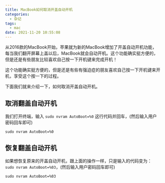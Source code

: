 ```yaml
---
title: MacBook如何取消开盖自动开机
categories:
  - 杂记
tags:
  - mac
date: 2021-11-20 10:55:08
---
```


从2016款的MacBook开始，苹果就为新的MacBook增加了开盖自动开机功能，每当我们翻开屏幕上盖以后，MacBook就会自动开机。这个功能确实挺方便的，但是还是有些朋友比较喜欢自己按一下开机键来完成开机！

这个功能确实挺方便的，但是还是有些有强迫症的朋友喜欢自己按一下开机键来开机，享受这个按一下的过程。

下面我们就来介绍一下，如何取消开盖自动开机。

## 取消翻盖自动开机

我们打开终端，输入 `sudo nvram AutoBoot=%0` 这行代码并回车，(然后输入用户密码回车即可)

```shell
sudo nvram AutoBoot=%0 
```

## 恢复翻盖自动开机

如果想恢复原来的开盖自动开机，跟上面的操作一样，只是输入的代码变为：`sudo nvram AutoBoot=%03`，(然后输入用户密码回车即可)

```shell
sudo nvram AutoBoot=%03
```